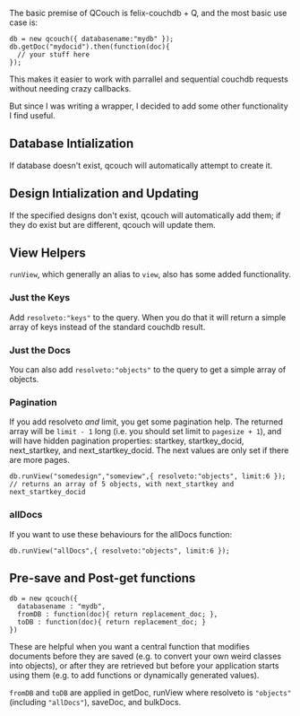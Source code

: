 The basic premise of QCouch is felix-couchdb + Q, and the most basic use case is:

    db = new qcouch({ databasename:"mydb" });
    db.getDoc("mydocid").then(function(doc){
      // your stuff here
    });

This makes it easier to work with parrallel and sequential couchdb requests without 
needing crazy callbacks.

But since I was writing a wrapper, I decided to add some other functionality I find 
useful.

## Database Intialization

If database doesn't exist, qcouch will automatically attempt to create it.

## Design Intialization and Updating

If the specified designs don't exist, qcouch will automatically add them; if they do 
exist but are different, qcouch will update them.

## View Helpers

`runView`, which generally an alias to `view`, also has some added functionality.

### Just the Keys

Add `resolveto:"keys"` to the query. When you do that it will return a simple array 
of keys instead of the standard couchdb result.

### Just the Docs

You can also add `resolveto:"objects"` to the query to get a simple array of objects.

### Pagination

If you add resolveto *and* limit, you get some pagination help. The returned array 
will be `limit - 1` long (i.e. you should set limit to `pagesize + 1`), and will
have hidden pagination properties: startkey, startkey\_docid, next\_startkey, 
and next\_startkey\_docid. The next values are only set if there are more pages.

    db.runView("somedesign","someview",{ resolveto:"objects", limit:6 });
    // returns an array of 5 objects, with next_startkey and next_startkey_docid

### allDocs

If you want to use these behaviours for the allDocs function:

    db.runView("allDocs",{ resolveto:"objects", limit:6 });

## Pre-save and Post-get functions

    db = new qcouch({
      databasename : "mydb",
      fromDB : function(doc){ return replacement_doc; },
      toDB : function(doc){ return replacement_doc; }
    })

These are helpful when you want a central function that modifies documents before
they are saved (e.g. to convert your own weird classes into objects), or after
they are retrieved but before your application starts using them (e.g. to add
functions or dynamically generated values).

`fromDB` and `toDB` are applied in getDoc, runView where resolveto is `"objects"`
(including `"allDocs"`), saveDoc, and bulkDocs.